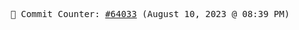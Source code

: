 <p align="center">
    <samp>
        📮 Commit Counter: <a href="https://github.com/Javascript-void0/Javascript-void0/commits/main">#64033</a> (August 10, 2023 @ 08:39 PM)
    </samp>
</p>